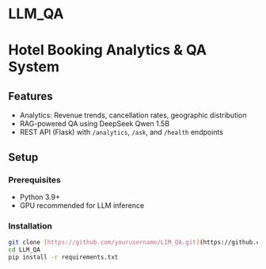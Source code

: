 # LLM_QA
# Hotel Booking Analytics & QA System

## Features
- Analytics: Revenue trends, cancellation rates, geographic distribution
- RAG-powered QA using DeepSeek Qwen 1.5B
- REST API (Flask) with `/analytics`, `/ask`, and `/health` endpoints

## Setup

### Prerequisites
- Python 3.9+
- GPU recommended for LLM inference

### Installation
```bash
git clone [https://github.com/yourusername/LIM_QA.git](https://github.com/BrutalCaeser/LLM_QA.git)
cd LLM_QA
pip install -r requirements.txt
